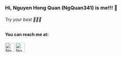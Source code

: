 ### Hi, Nguyen Hong Quan (NgQuan341) is me!!! 👋
###### Try your best :muscle::muscle::muscle:
#### You can reach me at: 
<a href="#" style="text-decoration:none">
    <img src="https://www.vectorlogo.zone/logos/facebook/facebook-official.svg" alt="NgQuan341's Facebook link" height="30" width="30">
</a>
<a href="https://mail.google.com/mail/u/1/#inbox" style="text-decoration:none">
    <img src="https://www.vectorlogo.zone/logos/google/google-tile.svg" alt="NgQuan341's Google mail link" height="30" width="30">
</a>
<!-- <h4 align="center">Github stats and top langs</h4> -->
<!-- <p align="center" display="flex">
<p align="center" display="flex">
<img style="width:55%"
    src="https://github-readme-stats.vercel.app/api?username=NgQuan341&show_icons=true&text_color=ffffff&border_color=1ABC9C&title_color=1ABC9C&bg_color=1C2833&icon_color=1ABC9C&include_all_commits=true&line_height=28&hide=stars"
    alt="NgQuan341 :: Top Langs" />
<img style="width:39%"
src="https://github-readme-stats.vercel.app/api/top-langs/?username=NgQuan341&layout=compact&langs_count=6&show_icons=true&text_color=ffffff&border_color=1ABC9C&title_color=1ABC9C&bg_color=1C2833"
    alt="NgQuan341 :: Profile Stats" />
</p>
</p> -->

